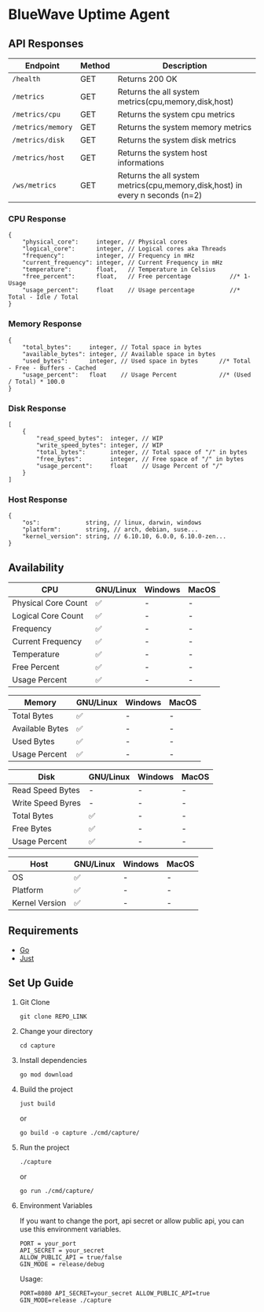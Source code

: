 # BlueWave Uptime Agent

## API Responses

| Endpoint          | Method | Description                                                                   |
|-------------------|--------|-------------------------------------------------------------------------------|
| `/health`         | GET    | Returns 200 OK                                                                |
| `/metrics`        | GET    | Returns the all system metrics(cpu,memory,disk,host)                          |
| `/metrics/cpu`    | GET    | Returns the system cpu metrics                                                |
| `/metrics/memory` | GET    | Returns the system memory metrics                                             |
| `/metrics/disk`   | GET    | Returns the system disk metrics                                               |
| `/metrics/host`   | GET    | Returns the system host informations                                          |
| `/ws/metrics`     | GET    | Returns the all system metrics(cpu,memory,disk,host) in every n seconds (n=2) |

### CPU Response

```jsonc
{
    "physical_core":     integer, // Physical cores
    "logical_core":      integer, // Logical cores aka Threads
    "frequency":         integer, // Frequency in mHz
    "current_frequency": integer, // Current Frequency in mHz
    "temperature":       float,   // Temperature in Celsius     
    "free_percent":      float,   // Free percentage           //* 1- Usage
    "usage_percent":     float    // Usage percentage          //* Total - Idle / Total
}
```

### Memory Response

```jsonc
{
    "total_bytes":     integer, // Total space in bytes
    "available_bytes": integer, // Available space in bytes
    "used_bytes":      integer, // Used space in bytes      //* Total - Free - Buffers - Cached
    "usage_percent":   float    // Usage Percent            //* (Used / Total) * 100.0
}
```

### Disk Response

```jsonc
[
    {
        "read_speed_bytes":  integer, // WIP
        "write_speed_bytes": integer, // WIP
        "total_bytes":       integer, // Total space of "/" in bytes
        "free_bytes":        integer, // Free space of "/" in bytes
        "usage_percent":     float    // Usage Percent of "/"
    }
]
```

### Host Response

```jsonc
{
    "os":             string, // linux, darwin, windows
    "platform":       string, // arch, debian, suse...
    "kernel_version": string, // 6.10.10, 6.0.0, 6.10.0-zen...
}
```

## Availability

| CPU                 | GNU/Linux | Windows | MacOS     |
| --------------------|-----------|---------|-----------|
| Physical Core Count | ✅        | -       | -         |
| Logical Core Count  | ✅        | -       | -         |
| Frequency           | ✅        | -       | -         |
| Current Frequency   | ✅        | -       | -         |
| Temperature         | ✅        | -       | -         |
| Free Percent        | ✅        | -       | -         |
| Usage Percent       | ✅        | -       | -         |

| Memory          | GNU/Linux | Windows | MacOS     |
| ----------------|-----------|---------|-----------|
| Total Bytes     | ✅        | -       | -         |
| Available Bytes | ✅        | -       | -         |
| Used Bytes      | ✅        | -       | -         |
| Usage Percent   | ✅        | -       | -         |

| Disk               | GNU/Linux | Windows | MacOS     |
| -------------------|-----------|---------|-----------|
| Read Speed  Bytes  | -         | -       | -         |
| Write Speed Byres  | -         | -       | -         |
| Total Bytes        | ✅        | -       | -         |
| Free Bytes         | ✅        | -       | -         |
| Usage Percent      | ✅        | -       | -         |

| Host           | GNU/Linux | Windows | MacOS     |
| ---------------|-----------|---------|-----------|
| OS             | ✅        | -       | -         |
| Platform       | ✅        | -       | -         |
| Kernel Version | ✅        | -       | -         |

## Requirements

- [Go](https://go.dev/dl/)
- [Just](https://github.com/casey/just)

## Set Up Guide

1. Git Clone

    ```shell
    git clone REPO_LINK
    ```

2. Change your directory

    ```shell
    cd capture
    ```

3. Install dependencies

    ```shell
    go mod download
    ```

4. Build the project

    ```shell
    just build
    ```

    or

    ```shell
    go build -o capture ./cmd/capture/
    ```

5. Run the project

    ```shell
    ./capture
    ```

    or

    ```shell
    go run ./cmd/capture/
    ```

6. Environment Variables

    If you want to change the port, api secret or allow public api, you can use this environment variables.

    ```shell
    PORT = your_port
    API_SECRET = your_secret
    ALLOW_PUBLIC_API = true/false
    GIN_MODE = release/debug
    ```

    Usage:

    ```shell
    PORT=8080 API_SECRET=your_secret ALLOW_PUBLIC_API=true GIN_MODE=release ./capture
    ```

